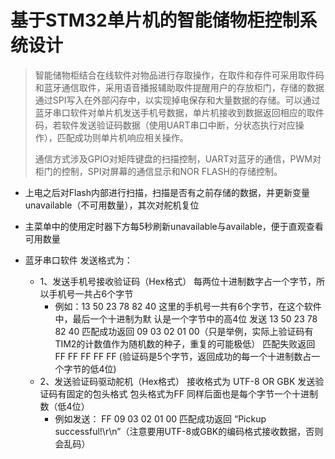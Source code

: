 # 基于STM32单片机的智能储物柜控制系统设计

>   智能储物柜结合在线软件对物品进行存取操作，在取件和存件可采用取件码和蓝牙通信取件，采用语音播报辅助取件提醒用户的存放柜门，存储的数据通过SPI写入在外部闪存中，以实现掉电保存和大量数据的存储。可以通过蓝牙串口软件对单片机发送手机号数据，单片机接收到数据返回相应的取件码，若软件发送验证码数据（使用UART串口中断，分状态执行对应操作），匹配成功则单片机响应相关操作。
>
>   
>
>   通信方式涉及GPIO对矩阵键盘的扫描控制，UART对蓝牙的通信，PWM对柜门的控制，SPI对屏幕的通信显示和NOR FLASH的存储控制。





+   上电之后对Flash内部进行扫描，扫描是否有之前存储的数据，并更新变量unavailable（不可用数量），其次对舵机复位
+   主菜单中的使用定时器下方每5秒刷新unavailable与available，便于直观查看可用数量
    
+   蓝牙串口软件 发送格式为：
    +   1、发送手机号接收验证码（Hex格式）
        每两位十进制数字占一个字节，所以手机号一共占6个字节
        +   例如：13 50 23 78 82 40		这里的手机号一共有6个字节，在这个软件中，最后一个十进制为默			认是一个字节中的高4位
            			发送 13 50 23 78 82 40		匹配成功返回 09 03 02 01 00（只是举例，实际上验证码有TIM2的计数值作为随机数的种子，重复的可能极低）
            匹配失败返回 FF FF FF FF FF (验证码是5个字节，返回成功的每一个十进制数占一个字节的低4位)
    +   2、发送验证码驱动舵机（Hex格式） 接收格式为 UTF-8 OR GBK
        		发送验证码有固定的包头格式  包头格式为FF 同样后面也是每个字节一个十进制数（低4位）
        +   例如发送： FF 09 03 02 01 00 	匹配成功返回 “Pickup successful!\r\n”（注意要用UTF-8或GBK的编码格式接收数据，否则会乱码）
            		

